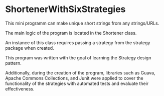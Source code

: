 # ShortenerWithSixStrategies
This mini programm can make unique short strings from any strings/URLs.

The main logic of the program is located in the Shortener class. 

An instance of this class requires passing a strategy from the strategy package when created. 

This program was written with the goal of learning the Strategy design pattern. 

Additionally, during the creation of the program, libraries such as Guava, Apache Commons Collections, and Junit were applied to cover the functionality of the strategies with automated tests and evaluate their effectiveness.
